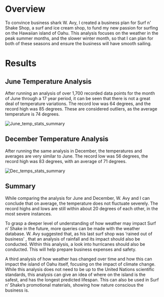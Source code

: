
# Overview
To convince business shark W. Avy, I created a business plan for Surf n' Shake Shop, a surf and ice cream shop, to fund my new passion for surfing on the Hawaiian island of Oahu. This analysis focuses on the weather in the peak summer months, and the slower winter month, so that I can plan for both of these seasons and ensure the business will have smooth sailing.

# Results
## June Temperature Analysis
After running an analysis of over 1,700 recorded data points for the month of June through a 17 year period, it can be seen that there is not a great deal of temperature variations. The record low was 64 degrees, and the record high was 85 degrees. These are considered outliers, as the average temperature is 74 degrees.

![June_temp_stats_summary](https://user-images.githubusercontent.com/111100908/195511043-bead3e6d-c6f2-45c7-b8fc-ee784a368c6b.png)
## December Temperature Analysis
After running the same analysis in December, the temperatures and averages are very similar to June. The record low was 56 degrees, the record high was 83 degrees, with an average of 71 degrees.

![Dec_temps_stats_summary](https://user-images.githubusercontent.com/111100908/195511096-7cefd726-298b-4981-861a-44f6acc48000.png)


## Summary
While comparing the analysis for June and December, W. Avy and I can conclude that on average, the temperature does not fluctuate severely. The record highs and lows are still within about 20 degrees of each other, in the most severe instances.

To grasp a deeper level of understanding of how weather may impact Surf n’ Shake in the future, more queries can be made with the weather database. W. Avy suggested that, as his last surf shop was ‘rained out of business’ , that an analysis of rainfall and its impact should also be conducted. Within this analysis, a look into hurricanes should also be conducted. This will help prepare business expenses and safety.

A third analysis of how weather has changed over time and how this can impact the island of Oahu itself, focusing on the impact of climate change. While this analysis does not need to be up to the United Nations scientific standards, this analysis can give an idea of where on the island is the safest, and has the longest predicted lifespan. This can also be used in Surf n’ Shake’s promotional materials, showing how nature conscious the business is.
